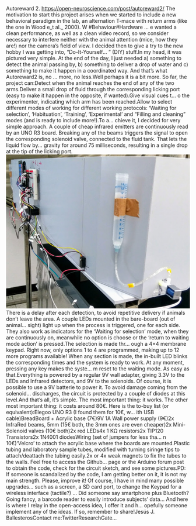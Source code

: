 Autoreward 2. https://open-neuroscience.com/post/autoreward2/
The motivation to start this project arises when we started to include a new behavioral paradigm in the lab, an alternation T-mace with return arms (like the one in Wood e_t al._ 2000). W #Behaviour#Hardware ...
e wanted a clean performance, as well as a clean video record, so we consider necessary to interfere neither with the animal attention (mice, how they are!) nor the camera’s field of view. I decided then to give a try to the new hobby I was getting into, “Do-It-Yourself...
” (DIY) stuff.In my head, it was pictured very simple. At the end of the day, I just needed a) something to detect the animal passing by, b) something to deliver a drop of water and c) something to make it happen in a coordinated way. And that’s what Autoreward2 is, no ...
more, no less.Well perhaps it is a bit more. So far, the project can:Detect when the animal reaches the end of any of the two arms.Deliver a small drop of fluid through the corresponding licking port (easy to make it happen in the opposite, if wanted).Give visual cues t...
o the experimenter, indicating which arm has been reached.Allow to select different modes of working for different working protocols: ‘Waiting for selection’, ‘Habituation’, ‘Training’, ‘Experimental’ and “Filling and cleaning” modes (and is ready to include more!).To a...
chieve it, I decided for very simple approach. A couple of cheap infrared emitters are continuously read by an UNO R3 board. Breaking any of the beams triggers the signal to open the corresponding solenoid valve, connected to the fluid tank. That lets the liquid flow by...
 gravity for around 75 milliseconds, resulting in a single drop at the tip of the licking port.![](./featured2.jpg)There is a delay after each detection, to avoid repetitive delivery if animals don’t leave the area. A couple LEDs mounted in the bare-board (out of animal...
 sight) light up when the process is triggered, one for each side. They also work as indicators for the ‘Waiting for selection’ mode, when they are continuously on, meanwhile no option is choose or the ‘return to waiting mode action’ is pressed.The selection is made thr...
ough a 4×4 membrane keypad. Right now, only options 1 to 4 are programmed, making up to 12 more programs available! When any section is made, the in-built LED blinks the corresponding times and the system is ready to work. At any moment, pressing any key makes the syste...
m reset to the waiting mode. As easy as that.Everything is powered by a regular 9V wall adapter, giving 3.3V to the LEDs and Infrared detectors, and 9V to the solenoids. Of course, it is possible to use a 9V batterie to power it. To avoid damage coming from the solenoid...
 discharges, the circuit is protected by a couple of diodes at this level.And that’s all, it’s simple. The most important thing: it works. The other most important thing: it costs around 80€. Here is the to-buy list (or equivalent):Elegoo UNO R3 (I found them for 10€, w...
ith USB cable)BreadBoard + Acrylic base (7€)9V 1A Wall power supply (9€)2x InfraRed beams, 5mm (15€ both, the 3mm ones are even cheaper)2x Mini-Solenoid valves (10€ both)2x red LEDs4x 1 KΩ resistors2x TIP120 Transistors2x 1N4001 diodesWiring (set of jumpers for less tha...
n 10€)‘Velcro’ to attach the acrylic base where the boards are mounted.Plastic tubing and laboratory sample tubes, modified with turning siringe tips to attach/deattach the tubing easily.2x or 4x weak magnets to fix the tubes to the walls. Feel free to access the Github...
 page or the Arduino forum post to obtain the code, check for the circuit sketch, and see some pictures.PD: If someone is scandalized by the code, I am getting better on it, it is not my main strength. Please, improve it! Of course, I have in mind many possible upgrades...
 such as a screen, a SD card port, to change the Keypad for a wireless interface (tactile?) … Did someone say smartphone plus Bluetooth? Going fancy, a barcode reader to easily introduce subjects’ data… And here is where I relay in the open-access idea, I offer it and h...
opefully someone implement any of the ideas. If so, remember to share!Jesús J. BallesterosContact me:TwitterResearchGate...
